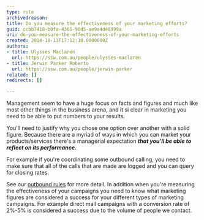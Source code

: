 ```yaml
---
type: rule
archivedreason: 
title: Do you measure the effectiveness of your marketing efforts?
guid: ccbb7418-b0fa-4365-90d5-ae9a4d48999a
uri: do-you-measure-the-effectiveness-of-your-marketing-efforts
created: 2014-10-13T17:12:10.0000000Z
authors:
- title: Ulysses Maclaren
  url: https://ssw.com.au/people/ulysses-maclaren
- title: Jerwin Parker Roberto
  url: https://ssw.com.au/people/jerwin-parker
related: []
redirects: []

---
```


Management seem to have a huge focus on facts and figures and much like most other things in the business arena, and it si clear in marketing you need to be able to put numbers to your results.

You'll need to justify why you chose one option over another with a solid figure. Because there are a myriad of ways in which you can market your products/services there's a managerial expectation ***that you'll be able to reflect on its performance.***

<!--endintro-->

For example if you're coordinating some outbound calling, you need to make sure that all of the calls that are made are logged and you can query for closing rates.

See our [outbound rules](http&#58;//www.ssw.com.au/ssw/Standards/Rules/RulestoBetterOutboundCalls.aspx#Measure) for more detail. In addition when you're measuring the effectiveness of your campaigns you need to know what marketing figures are considered a success for your different types of marketing campaigns. For example direct mail campaigns with a conversion rate of 2%-5% is considered a success due to the volume of people we contact.
